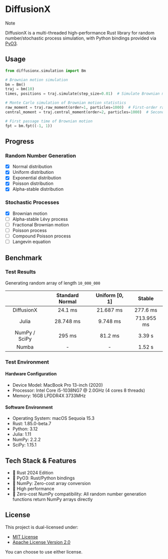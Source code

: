 # DiffusionX

> [!NOTE]
> DiffusionX is a multi-threaded high-performance Rust library for random number/stochastic process simulation, with Python bindings provided via [PyO3](https://github.com/PyO3/pyo3). 

## Usage

```python
from diffusionx.simulation import Bm

# Brownian motion simulation
bm = Bm()
traj = bm(10)
times, positions = traj.simulate(step_size=0.01)  # Simulate Brownian motion trajectory, returns ndarray

# Monte Carlo simulation of Brownian motion statistics
raw_moment = traj.raw_moment(order=1, particles=1000)  # First-order raw moment
central_moment = traj.central_moment(order=2, particles=1000)  # Second-order central moment

# First passage time of Brownian motion
fpt = bm.fpt((-1, 1))
```

## Progress
### Random Number Generation

- [x] Normal distribution
- [x] Uniform distribution
- [x] Exponential distribution
- [x] Poisson distribution
- [x] Alpha-stable distribution

### Stochastic Processes

- [x] Brownian motion
- [ ] Alpha-stable Lévy process
- [ ] Fractional Brownian motion
- [ ] Poisson process
- [ ] Compound Poisson process
- [ ] Langevin equation

## Benchmark

### Test Results

Generating random array of length `10_000_000`

|               | Standard Normal | Uniform [0, 1] |   Stable   |
| :-----------: | :-------------: | :------------: | :--------: |
|  DiffusionX   |     24.1 ms     |   21.687 ms    |  277.6 ms  |
|     Julia     |    28.748 ms    |    9.748 ms    | 713.955 ms |
| NumPy / SciPy |     295 ms      |    81.2 ms     |   3.39 s   |
|     Numba     |        -        |       -        |   1.52 s   |

### Test Environment

#### Hardware Configuration
- Device Model: MacBook Pro 13-inch (2020)
- Processor: Intel Core i5-1038NG7 @ 2.0GHz (4 cores 8 threads)
- Memory: 16GB LPDDR4X 3733MHz

#### Software Environment
- Operating System: macOS Sequoia 15.3
- Rust: 1.85.0-beta.7
- Python: 3.12
- Julia: 1.11
- NumPy: 2.2.2
- SciPy: 1.15.1

## Tech Stack & Features

- 🦀 Rust 2024 Edition
- 🔄 PyO3: Rust/Python bindings
- 🔢 NumPy: Zero-cost array conversion
- 🚀 High performance
- 🔄 Zero-cost NumPy compatibility: All random number generation functions return NumPy arrays directly

## License

This project is dual-licensed under:

* [MIT License](https://opensource.org/licenses/MIT)
* [Apache License Version 2.0](https://www.apache.org/licenses/LICENSE-2.0)

You can choose to use either license. 